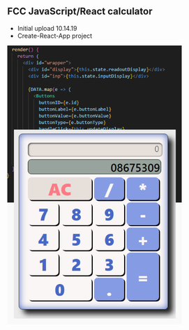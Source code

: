 ## FCC JavaScript/React calculator

- Initial upload 10.14.19
- Create-React-App project

<img src="img/projectOverview.png" width="400">

